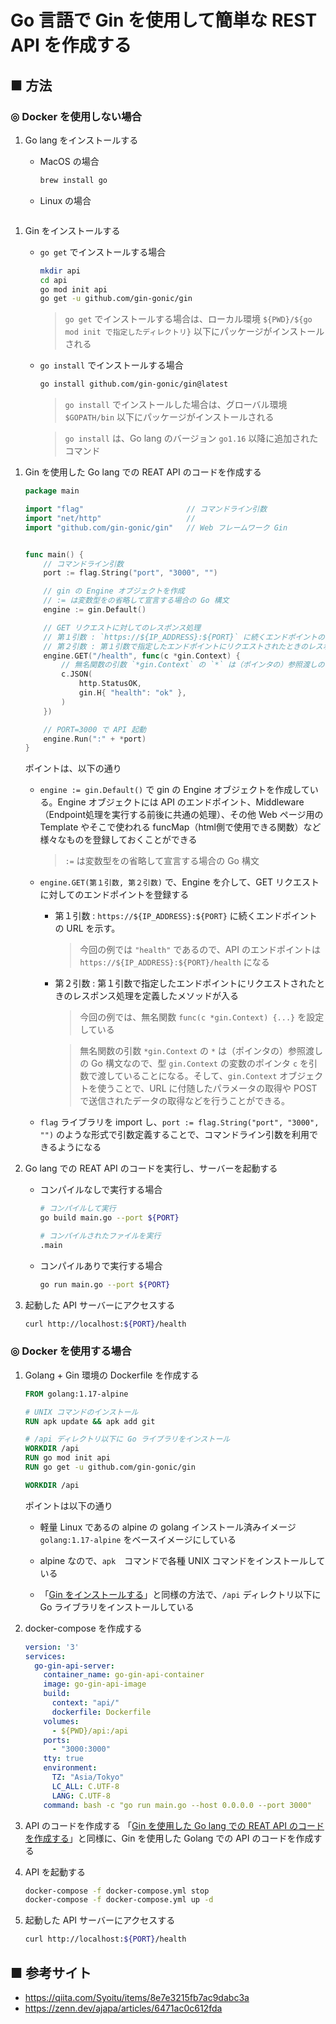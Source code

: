# Go 言語で Gin を使用して簡単な REST API を作成する

## ■ 方法

### ◎ Docker を使用しない場合

1. Go lang をインストールする
    - MacOS の場合
        ```sh
        brew install go
        ```

    - Linux の場合
        ```sh
        ```

<a id="Ginをインストールする"></a>

1. Gin をインストールする<br>
    - `go get` でインストールする場合
        ```sh
        mkdir api
        cd api
        go mod init api
        go get -u github.com/gin-gonic/gin
        ```

        > `go get` でインストールする場合は、ローカル環境 `${PWD}/${go mod init で指定したディレクトリ}` 以下にパッケージがインストールされる

    - `go install` でインストールする場合
        ```sh
        go install github.com/gin-gonic/gin@latest
        ```

        > `go install` でインストールした場合は、グローバル環境 `$GOPATH/bin` 以下にパッケージがインストールされる

        > `go install` は、Go lang のバージョン `go1.16` 以降に追加されたコマンド

<a id="Ginを使用したGolangでのREATAPIのコードを作成する"></a>

1. Gin を使用した Go lang での REAT API のコードを作成する<br>
    ```go
    package main

    import "flag"                       // コマンドライン引数
    import "net/http"					//
    import "github.com/gin-gonic/gin"	// Web フレームワーク Gin


    func main() {
        // コマンドライン引数
        port := flag.String("port", "3000", "")

        // gin の Engine オブジェクトを作成
        // := は変数型をの省略して宣言する場合の Go 構文
        engine := gin.Default()

        // GET リクエストに対してのレスポンス処理
        // 第１引数 : `https://${IP_ADDRESS}:${PORT}` に続くエンドポイントの URL を示す。
        // 第２引数 : 第１引数で指定したエンドポイントにリクエストされたときのレスポンス処理を定義したメソッドが入る
        engine.GET("/health", func(c *gin.Context) {
            // 無名関数の引数 `*gin.Context` の `*` は（ポインタの）参照渡しの Go 構文なので、型 `gin.Context` の変数のポインタ `c` を引数で渡している
            c.JSON(
                http.StatusOK, 
                gin.H{ "health": "ok" },
            )
        })

        // PORT=3000 で API 起動
        engine.Run(":" + *port)
    }
    ```

    ポイントは、以下の通り

    - `engine := gin.Default()` で gin の Engine オブジェクトを作成している。Engine オブジェクトには API のエンドポイント、Middleware（Endpoint処理を実行する前後に共通の処理）、その他 Web ページ用の Template やそこで使われる funcMap（html側で使用できる関数）など様々なものを登録しておくことができる

        > `:=` は変数型をの省略して宣言する場合の Go 構文

    - `engine.GET(第１引数, 第２引数)` で、Engine を介して、GET リクエストに対してのエンドポイントを登録する<br>
        - 第１引数 : `https://${IP_ADDRESS}:${PORT}` に続くエンドポイントの URL を示す。<br>

            > 今回の例では `"health"` であるので、API のエンドポイントは `https://${IP_ADDRESS}:${PORT}/health` になる

        - 第２引数 : 第１引数で指定したエンドポイントにリクエストされたときのレスポンス処理を定義したメソッドが入る

            > 今回の例では、無名関数 `func(c *gin.Context) {...}` を設定している

            > 無名関数の引数 `*gin.Context` の `*` は（ポインタの）参照渡しの Go 構文なので、型 `gin.Context` の変数のポインタ `c` を引数で渡していることになる。そして、`gin.Context` オブジェクトを使うことで、URL に付随したパラメータの取得や POST で送信されたデータの取得などを行うことができる。

    - `flag` ライブラリを import し、`port := flag.String("port", "3000", "")` のような形式で引数定義することで、コマンドライン引数を利用できるようになる

1.  Go lang での REAT API のコードを実行し、サーバーを起動する
    - コンパイルなしで実行する場合
        ```sh
        # コンパイルして実行
        go build main.go --port ${PORT}

        # コンパイルされたファイルを実行
        .main
        ```

    - コンパイルありで実行する場合
        ```sh
        go run main.go --port ${PORT}
        ```

1. 起動した API サーバーにアクセスする
    ```sh
    curl http://localhost:${PORT}/health
    ```

### ◎ Docker を使用する場合

1. Golang + Gin 環境の Dockerfile を作成する<br>
    ```Dockerfile
    FROM golang:1.17-alpine

    # UNIX コマンドのインストール
    RUN apk update && apk add git

    # /api ディレクトリ以下に Go ライブラリをインストール
    WORKDIR /api
    RUN go mod init api
    RUN go get -u github.com/gin-gonic/gin

    WORKDIR /api
    ```

    ポイントは以下の通り

    - 軽量 Linux であるの alpine の golang インストール済みイメージ `golang:1.17-alpine` をベースイメージにしている

    - alpine なので、`apk`　コマンドで各種 UNIX コマンドをインストールしている

    - 「[Gin をインストールする](#Ginをインストールする)」と同様の方法で、`/api` ディレクトリ以下に Go ライブラリをインストールしている

1. docker-compose を作成する<br>
    ```yml
    version: '3'
    services:
      go-gin-api-server:
        container_name: go-gin-api-container
        image: go-gin-api-image
        build:
          context: "api/"
          dockerfile: Dockerfile
        volumes:
          - ${PWD}/api:/api
        ports:
          - "3000:3000"
        tty: true
        environment:
          TZ: "Asia/Tokyo"
          LC_ALL: C.UTF-8
          LANG: C.UTF-8
        command: bash -c "go run main.go --host 0.0.0.0 --port 3000"
    ```

1. API のコードを作成する
    「[Gin を使用した Go lang での REAT API のコードを作成する](#Ginを使用したGolangでのREATAPIのコードを作成する)」と同様に、Gin を使用した Golang での API のコードを作成する

1. API を起動する
    ```sh
    docker-compose -f docker-compose.yml stop
    docker-compose -f docker-compose.yml up -d
    ```

1. 起動した API サーバーにアクセスする
    ```sh
    curl http://localhost:${PORT}/health
    ```

## ■ 参考サイト

- https://qiita.com/Syoitu/items/8e7e3215fb7ac9dabc3a
- https://zenn.dev/ajapa/articles/6471ac0c612fda